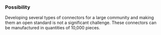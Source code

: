 
### Possibility

Developing several types of connectors for a large community and making them an open standard is not a significant
challenge. These connectors can be manufactured in quantities of 10,000 pieces.

